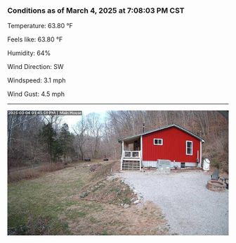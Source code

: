 ### Conditions as of March 4, 2025 at 7:08:03 PM CST 

Temperature: 63.80 &deg;F

Feels like: 63.80 &deg;F

Humidity: 64%

Wind Direction: SW

Windspeed: 3.1 mph

Wind Gust: 4.5 mph

---

<img src="./images/latest.jpeg"/>


